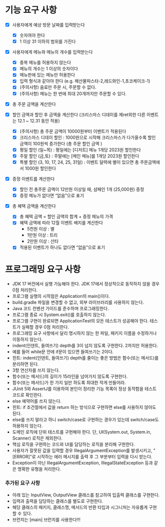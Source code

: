 # 기능 요구 사항

- [x] 사용자에게 예상 방문 날짜를 입력받는다
    -[x] 숫자여야 한다
    -[x] 1 이상 31 이하의 범위를 가진다

-[x] 사용자에게 메뉴와 메뉴의 개수를 입력받는다
    -[x] 중복 메뉴를 허용하지 않는다
    -[x] 메뉴의 개수는 1 이상의 숫자이다
    -[x] 메뉴판에 있는 메뉴만 허용한다
    -[x] 입력 형식과 같아야 한다 (e.g. 해산물파스타-2,레드와인-1,초코케이크-1)
    -[x] (주의사항) 음료만 주문 시, 주문할 수 없다.
    -[x] (주의사항) 메뉴는 한 번에 최대 20개까지만 주문할 수 있다.

- [x] 총 주문 금액을 계산한다

-[x] 할인 금액과 할인 후 금액을 계산한다 (크리스마스 디데이를 제ret외한 다른 이벤트는 12.1 ~ 12.31 동안 적용)
    -[x] (주의사항) 총 주문 금액이 10000원부터 이벤트가 적용된다
    -[x] 크리스마스 디데이 할인 : 1000원으로 시작해 크리스마스가 다가올수록 할인 금액이 100원씩 증가한다 (총 주문 할인 금액 )
    -[x] 평일 할인 (일~목) : 평일에는 [디저트] 메뉴 1개당 2023원 할인한다
    -[x] 주말 할인 (금,토) : 주말에는 [메인 메뉴]를 1개당 2023원 할인한다
    -[x] 특별 할인 (3, 10, 17, 24, 25, 31일) : 이벤트 달력에 별이 있으면 총 주문금액에서 1000원 할인한다

-[x] 증정 이벤트를 계산한다
    -[x] 할인 전 총주문 금액이 12만원 이상일 때, 샴페인 1개 (25,000원) 증정
    -[x] 증정 메뉴가 없다면 “없음”으로 표기

-[x] 총 혜택 금액을 계산한다
    -[x] 총 혜택 금액 = 할인 금액의 합계 + 증정 메뉴의 가격
    -[x] 혜택 금액에 따라 12월 이벤트 배지를 계산한다
        - 5천원 이상 : 별
        - 1만원 이상 : 트리
        - 2만원 이상 : 산타
    -[x] 적용된 이벤트가 하나도 없다면 “없음”으로 표기

# 프로그래밍 요구 사항

- JDK 17 버전에서 실행 가능해야 한다. JDK 17에서 정상적으로 동작하지 않을 경우 0점 처리한다.
- 프로그램 실행의 시작점은 Application의 main()이다.
- build.gradle 파일을 변경할 수 없고, 외부 라이브러리를 사용하지 않는다.
- Java 코드 컨벤션 가이드를 준수하며 프로그래밍한다.
- 프로그램 종료 시 System.exit()를 호출하지 않는다.
- 프로그램 구현이 완료되면 ApplicationTest의 모든 테스트가 성공해야 한다. 테스트가 실패할 경우 0점 처리한다.
- 프로그래밍 요구 사항에서 달리 명시하지 않는 한 파일, 패키지 이름을 수정하거나 이동하지 않는다.
- indent(인덴트, 들여쓰기) depth를 3이 넘지 않도록 구현한다. 2까지만 허용한다.
- 예를 들어 while문 안에 if문이 있으면 들여쓰기는 2이다.
- 힌트: indent(인덴트, 들여쓰기) depth를 줄이는 좋은 방법은 함수(또는 메서드)를 분리하면 된다.
- 3항 연산자를 쓰지 않는다.
- 함수(또는 메서드)의 길이가 15라인을 넘어가지 않도록 구현한다.
- 함수(또는 메서드)가 한 가지 일만 하도록 최대한 작게 만들어라.
- JUnit 5와 AssertJ를 이용하여 본인이 정리한 기능 목록이 정상 동작함을 테스트 코드로 확인한다.
- else 예약어를 쓰지 않는다.
- 힌트: if 조건절에서 값을 return 하는 방식으로 구현하면 else를 사용하지 않아도 된다.
- else를 쓰지 말라고 하니 switch/case로 구현하는 경우가 있는데 switch/case도 허용하지 않는다.
- 도메인 로직에 단위 테스트를 구현해야 한다. 단, UI(System.out, System.in, Scanner) 로직은 제외한다.
- 핵심 로직을 구현하는 코드와 UI를 담당하는 로직을 분리해 구현한다.
- 사용자가 잘못된 값을 입력할 경우 IllegalArgumentException를 발생시키고, "[ERROR]"로 시작하는 에러 메시지를 출력 후 그 부분부터 입력을 다시 받는다.
- Exception이 아닌 IllegalArgumentException, IllegalStateException 등과 같은 명확한 유형을 처리한다.

### 추가된 요구 사항

- 아래 있는 InputView, OutputView 클래스를 참고하여 입출력 클래스를 구현한다.
- 입력과 출력을 담당하는 클래스를 별도로 구현한다.
- 해당 클래스의 패키지, 클래스명, 메서드의 반환 타입과 시그니처는 자유롭게 구현할 수 있다.
- 브런치는 [main] 브런치를 사용한다!!!